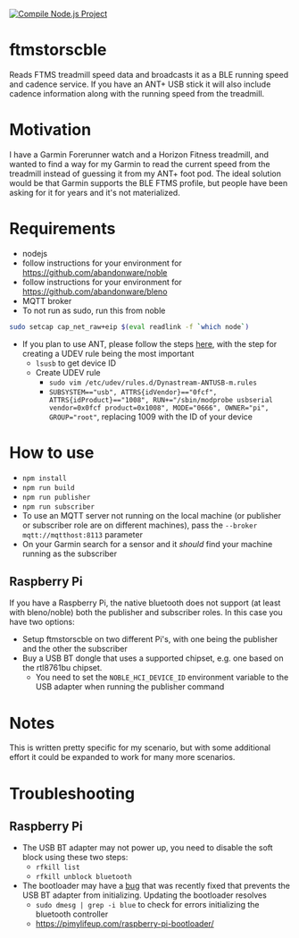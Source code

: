 [![Compile Node.js Project](https://github.com/sirfergy/ftmstorscble/actions/workflows/compile.yaml/badge.svg)](https://github.com/sirfergy/ftmstorscble/actions/workflows/compile.yaml)

# ftmstorscble
Reads FTMS treadmill speed data and broadcasts it as a BLE running speed and cadence service. If you have an ANT+ USB stick it will also include cadence information along with the running speed from the treadmill.

# Motivation
I have a Garmin Forerunner watch and a Horizon Fitness treadmill, and wanted to find a way for my Garmin to read the current speed from the treadmill instead of guessing it from my ANT+ foot pod. The ideal solution would be that Garmin supports the BLE FTMS profile, but people have been asking for it for years and it's not materialized.

# Requirements
- nodejs
- follow instructions for your environment for https://github.com/abandonware/noble
- follow instructions for your environment for https://github.com/abandonware/bleno
- MQTT broker
- To not run as sudo, run this from noble
```sh
sudo setcap cap_net_raw+eip $(eval readlink -f `which node`)
```

- If you plan to use ANT, please follow the steps [here](https://gallochri.com/2020/05/universal-treadmill-speed-sensor-for-zwift-with-ant-stick-and-raspberry-pi/), with the step for creating a UDEV rule being the most important
  - `lsusb` to get device ID
  - Create UDEV rule
    - `sudo vim /etc/udev/rules.d/Dynastream-ANTUSB-m.rules`
    - `SUBSYSTEM=="usb", ATTRS{idVendor}=="0fcf", ATTRS{idProduct}=="1008", RUN+="/sbin/modprobe usbserial vendor=0x0fcf product=0x1008", MODE="0666", OWNER="pi", GROUP="root"`, replacing 1009 with the ID of your device


# How to use
- `npm install`
- `npm run build`
- `npm run publisher`
- `npm run subscriber`
- To use an MQTT server not running on the local machine (or publisher or subscriber role are on different machines), pass the `--broker mqtt://mqtthost:8113` parameter
- On your Garmin search for a sensor and it _should_ find your machine running as the subscriber

## Raspberry Pi
If you have a Raspberry Pi, the native bluetooth does not support (at least with bleno/noble) both the publisher and subscriber roles. In this case you have two options:

- Setup ftmstorscble on two different Pi's, with one being the publisher and the other the subscriber
- Buy a USB BT dongle that uses a supported chipset, e.g. one based on the rtl8761bu chipset.  
   - You need to set the `NOBLE_HCI_DEVICE_ID` environment variable to the USB adapter when running the publisher command

# Notes
This is written pretty specific for my scenario, but with some additional effort it could be expanded to work for many more scenarios.

# Troubleshooting
## Raspberry Pi
- The USB BT adapter may not power up, you need to disable the soft block using these two steps:
  - `rfkill list`
  - `rfkill unblock bluetooth`
-  The bootloader may have a [bug](https://github.com/raspberrypi/linux/issues/6141) that was recently fixed that prevents the USB BT adapter from initializing. Updating the bootloader resolves
    - `sudo dmesg | grep -i blue` to check for errors initializing the bluetooth controller
    - https://pimylifeup.com/raspberry-pi-bootloader/